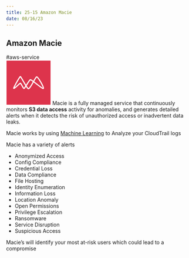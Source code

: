 ```yaml
---
title: 25-15 Amazon Macie
date: 08/16/23
---
```


## Amazon Macie

\#aws-service   
![35](images/icons/Macie_Icon.png) Macie is a fully managed service that continuously monitors **S3 data access** activity for anomalies, and generates detailed alerts when it detects the risk of unauthorized access or inadvertent data leaks.

Macie works by using [Machine Learning](../21%20ML,%20AI%20and%20Big%20Data/21-01%20Machine%20Learning%20and%20AI%20Services.md#what-is-machine-learning-ml) to Analyze your CloudTrail logs

Macie has a variety of alerts

* Anonymized Access
* Config Compliance
* Credential Loss
* Data Compliance
* File Hosting
* Identity Enumeration
* Information Loss
* Location Anomaly
* Open Permissions
* Privilege Escalation
* Ransomware
* Service Disruption
* Suspicious Access

Macie’s will identify your most at-risk users which could lead to a compromise
